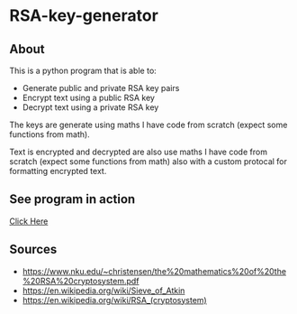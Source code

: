 # RSA-key-generator
## About
This is a python program that is able to:
* Generate public and private RSA key pairs
* Encrypt text using a public RSA key
* Decrypt text using a private RSA key

The keys are generate using maths I have code from scratch (expect some functions from math).

Text is encrypted and decrypted are also use maths I have code from scratch (expect some functions from math) also with a custom protocal for formatting encrypted text.

## See program in action
[Click Here](https://replit.com/@NishantP13/RSA-key-generator)

## Sources
* https://www.nku.edu/~christensen/the%20mathematics%20of%20the%20RSA%20cryptosystem.pdf
* https://en.wikipedia.org/wiki/Sieve_of_Atkin
* https://en.wikipedia.org/wiki/RSA_(cryptosystem)

